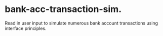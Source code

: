 # bank-acc-transaction-sim.
Read in user input to simulate numerous bank account transactions using interface principles.
